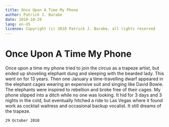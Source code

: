 ```yaml
---
title: Once Upon A Time My Phone
author: Patrick J. Barabe
date: 2010-10-29
lang: en-US
license: Copyright (c) 2010 Patrick J. Barabe, all rights reserved
---
```


# Once Upon A Time My Phone

Once upon a time my phone tried to join the circus as a trapeze artist, but ended up shoveling elephant dung and sleeping with the bearded lady. This went on for 13 years. Then one January a time-travelling dwarf appeared in the elephant cages wearing an expensive suit and singing like David Bowie. The elephants were inspired to rebellion and broke free of their cages. My phone slipped into a ditch while no one was looking. It hid for 3 days and 3 nights in the cold, but eventually hitched a ride to Las Vegas where it found work as cocktail waitress and occasional backup vocalist. It still dreams of the trapeze.

`29 October 2010`

